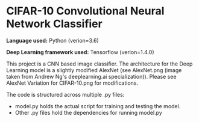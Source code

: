 # CIFAR-10 Convolutional Neural Network Classifier

**Language used:** Python (verion=3.6)

**Deep Learning framework used:** Tensorflow (verion=1.4.0)

This project is a CNN based image classifier. The architecture for the Deep Learning model is a slightly modified AlexNet (see AlexNet.png (image taken from Andrew Ng's deeplearning.ai specialization)). Please see AlexNet Variation for CIFAR-10.png for modifications.

The code is structured across multiple .py files:
* model.py holds the actual script for training and testing the model.
* Other .py files hold the dependencies for running model.py
